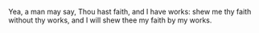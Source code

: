 Yea, a man may say, Thou hast faith, and I have works: shew me thy faith without thy works, and I will shew thee my faith by my works.
